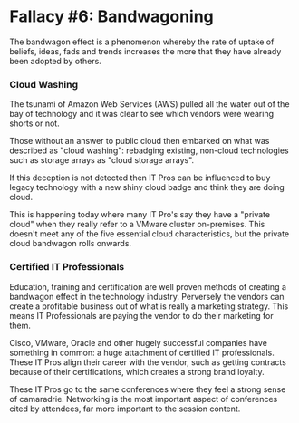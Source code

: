 # Fallacy #6: Bandwagoning

The bandwagon effect is a phenomenon whereby the rate of uptake of beliefs, ideas, fads and trends increases the more that they have already been adopted by others.

### Cloud Washing

The tsunami of Amazon Web Services (AWS) pulled all the water out of the bay of technology and it was clear to see which vendors were wearing shorts or not.

Those without an answer to public cloud then embarked on what was described as "cloud washing": rebadging existing, non-cloud technologies such as storage arrays as "cloud storage arrays".

If this deception is not detected then IT Pros can be influenced to buy legacy technology with a new shiny cloud badge and think they are doing cloud.

This is happening today where many IT Pro's say they have a "private cloud" when they really refer to a VMware cluster on-premises. This doesn't meet any of the five essential cloud characteristics, but the private cloud bandwagon rolls onwards.

### Certified IT Professionals

Education, training and certification are well proven methods of creating a bandwagon effect in the technology industry. Perversely the vendors can create a profitable business out of what is really a marketing strategy. This means IT Professionals are paying the vendor to do their marketing for them.

Cisco, VMware, Oracle and other hugely successful companies have something in common: a huge attachment of certified IT professionals. These IT Pros align their career with the vendor, such as getting contracts because of their certifications, which creates a strong brand loyalty.

These IT Pros go to the same conferences where they feel a strong sense of camaradrie. Networking is the most important aspect of conferences cited by attendees, far more important to the session content.